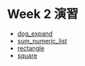   # Week 2 演習

  - [dog_expand](https://colab.research.google.com/drive/18GozGH2v830Oa-grvpemwsvB_9QoI8G-?usp=sharing)
  - [sum_numeric_list](https://colab.research.google.com/drive/1wiFS7ASwGaI3mqW7_wBlEw3ABrnM67NA?usp=sharing)
  - [rectangle](https://colab.research.google.com/drive/1EF4_BE2EwxFBZzumBhrX2Oo8DBbSl2Pa?usp=sharing)
  - [square](https://colab.research.google.com/drive/1Lym_QZniSk8xj1rG18FfZ0SFjsEbPrAP?usp=sharing)